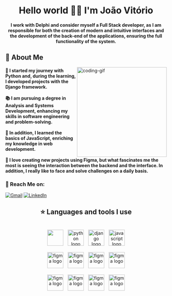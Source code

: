 </h1>
<h1 align="center">Hello world 👋🏻 I'm João Vitório</h1>

<h4 align="Center">I work with Delphi and consider myself a Full Stack developer, as I am responsible for both the creation of modern and intuitive interfaces and the development of the back-end of the applications, ensuring the full functionality of the system.</h4>

 <h2>💫 About Me</h2>
<img align="right" alt="coding-gif" width="280" height="280" src="https://github.com/TheJoaoVitorio/TheJoaoVitorio/blob/main/e6294964e26db35f05e41e25e689b19d.gif">



<h4> 🌱 I started my journey with Python and, during the learning, I developed projects with the Django framework.</br></br> 
 📚 I am pursuing a degree in Analysis and Systems Development, enhancing my skills in software engineering and problem-solving.</br></br>
 🔭 In addition, I learned the basics of JavaScript, enriching my knowledge in web development.</br></br>
 💬 I love creating new projects using Figma, but what fascinates me the most is seeing the interaction between the backend and the interface. In addition, I really like to face and solve challenges on a daily basis.</br>
  </h4> <div align="left"> 
  <h3>🌟 Reach Me on:</h3>

  

  <a href="mailto:joaovtr999x@gmail.com"><img src="https://img.shields.io/badge/Gmail-333333?style=for-the-badge&logo=gmail&logoColor=red" alt="Gmail" /></a> 
  <a href="https://www.linkedin.com/in/jo%C3%A3o-vit%C3%B3rio/" target="_blank"><img src="https://img.shields.io/badge/LinkedIn-0077B5?style=for-the-badge&logo=linkedin&logoColor=white" alt="LinkedIn" /></a> 
  
  
</div></h4>

</div>

<h2 align="center">⭐ Languages and tools I use </h2>

<br/>
<div align="center">
    <img src="https://cdn-icons-png.flaticon.com/512/5968/5968252.png" width="50" height="50" /> 
    <img width="6" ></img>
    <img src="https://skillicons.dev/icons?i=py" width="50" height="50" alt="python logo"  />
    <img width="6" ></img>
    <img src="https://skillicons.dev/icons?i=django" width="50" height="50" alt="django logo"  />
    <img width="6" ></img>
    <img src="https://skillicons.dev/icons?i=js" width="50" height="50" alt="javascript logo"  />
    </br>
    </br>
    <img src="https://skillicons.dev/icons?i=figma" width="50" height="50" alt="figma logo"  />
    <img width="6" ></img>
    <img src="https://skillicons.dev/icons?i=notion" width="50" height="50" alt="figma logo"  />
    <img width="6" ></img>
    <img src="https://skillicons.dev/icons?i=express" width="50" height="50" alt="figma logo"  />
    <img width="6" ></img>
    <img src="https://skillicons.dev/icons?i=vscode" width="50" height="50" alt="figma logo"  />
    </br>
    </br>
    <img src="https://skillicons.dev/icons?i=nodejs" width="50" height="50" alt="figma logo"  />
    <img width="6" ></img>
    <img src="https://skillicons.dev/icons?i=postgresql" width="50" height="50" alt="figma logo"  />
    <img width="6" ></img>
    <img src="https://skillicons.dev/icons?i=postman" width="50" height="50" alt="figma logo"  />
    <img width="6" ></img>
    <img src="https://skillicons.dev/icons?i=git" width="50" height="50" alt="figma logo"  />
</div>

<br/>

